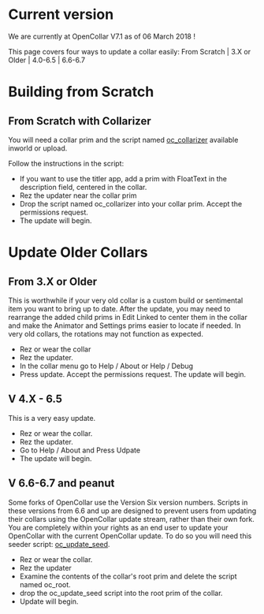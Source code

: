 # Current version
We are currently at OpenCollar V7.1 as of 06 March 2018 !

This page covers four ways to update a collar easily:  From Scratch | 3.X or Older | 4.0-6.5 | 6.6-6.7

# Building from Scratch

## From Scratch with Collarizer

You will need a collar prim and the script named [oc_collarizer](https://github.com/OpenCollarTeam/OpenCollar/blob/1027df9b56903a071c03404725fe0e143c912d73/src/spares/oc_collarizer.lsl) available inworld or upload.

Follow the instructions in the script:
* If you want to use the titler app, add a prim with FloatText in the description field, centered in the collar.
* Rez the updater near the collar prim
* Drop the script named oc_collarizer into your collar prim.  Accept the permissions request.
* The update will begin.

# Update Older Collars

## From 3.X or Older

This is worthwhile if your very old collar is a custom build or sentimental item you want to bring up to date. After the update, you may need to rearrange the added child prims in Edit Linked to center them in the collar and make the Animator and Settings prims easier to locate if needed. In very old collars, the rotations may not function as expected.

* Rez or wear the collar
* Rez the updater.
* In the collar menu go to Help / About or Help / Debug
* Press update. Accept the permissions request. The update will begin. 

## V 4.X - 6.5
This is a very easy update.

* Rez or wear the collar.
* Rez the updater.
* Go to Help / About and Press Udpate
* The update will begin.

## V 6.6-6.7 and peanut
Some forks of OpenCollar use the Version Six version numbers.  Scripts in these versions from 6.6 and up are designed to prevent users from updating their collars using the OpenCollar update stream, rather than their own fork.  You are completely within your rights as an end user to update your OpenCollar with the current OpenCollar update.  To do so you will need this seeder script: [oc_update_seed](https://github.com/OpenCollarTeam/OpenCollar/commit/e623fb532b21a2ace6d3d812cc536791361811c4).

* Rez or wear the collar.
* Rez the updater
* Examine the contents of the collar's root prim and delete the script named oc_root.
* drop the oc_update_seed script into the root prim of the collar. 
* Update will begin.
